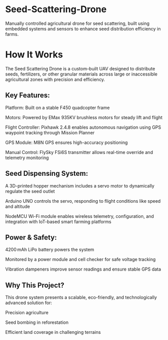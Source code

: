# Seed-Scattering-Drone
Manually controlled agricultural drone for seed scattering, built using embedded systems and sensors to enhance seed distribution efficiency in farms.

# How It Works
The Seed Scattering Drone is a custom-built UAV designed to distribute seeds, fertilizers, or other granular materials across large or inaccessible agricultural zones with precision and efficiency.

## Key Features:
Platform: Built on a stable F450 quadcopter frame

Motors: Powered by EMax 935KV brushless motors for steady lift and flight

Flight Controller: Pixhawk 2.4.8 enables autonomous navigation using GPS waypoint tracking through Mission Planner

GPS Module: M8N GPS ensures high-accuracy positioning

Manual Control: FlySky FSi6S transmitter allows real-time override and telemetry monitoring

## Seed Dispensing System:
A 3D-printed hopper mechanism includes a servo motor to dynamically regulate the seed outlet

Arduino UNO controls the servo, responding to flight conditions like speed and altitude

NodeMCU Wi-Fi module enables wireless telemetry, configuration, and integration with IoT-based smart farming platforms

## Power & Safety:
4200 mAh LiPo battery powers the system

Monitored by a power module and cell checker for safe voltage tracking

Vibration dampeners improve sensor readings and ensure stable GPS data

## Why This Project?

This drone system presents a scalable, eco-friendly, and technologically advanced solution for:

Precision agriculture

Seed bombing in reforestation

Efficient land coverage in challenging terrains
